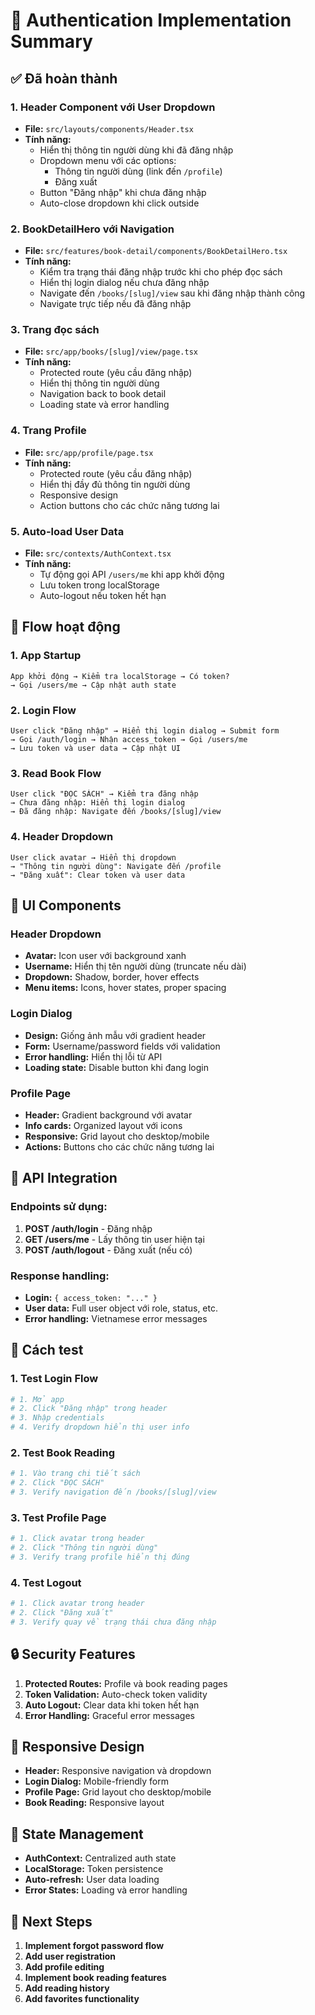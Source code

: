 # 🔐 Authentication Implementation Summary

## ✅ Đã hoàn thành

### 1. **Header Component với User Dropdown**

- **File:** `src/layouts/components/Header.tsx`
- **Tính năng:**
  - Hiển thị thông tin người dùng khi đã đăng nhập
  - Dropdown menu với các options:
    - Thông tin người dùng (link đến `/profile`)
    - Đăng xuất
  - Button "Đăng nhập" khi chưa đăng nhập
  - Auto-close dropdown khi click outside

### 2. **BookDetailHero với Navigation**

- **File:** `src/features/book-detail/components/BookDetailHero.tsx`
- **Tính năng:**
  - Kiểm tra trạng thái đăng nhập trước khi cho phép đọc sách
  - Hiển thị login dialog nếu chưa đăng nhập
  - Navigate đến `/books/[slug]/view` sau khi đăng nhập thành công
  - Navigate trực tiếp nếu đã đăng nhập

### 3. **Trang đọc sách**

- **File:** `src/app/books/[slug]/view/page.tsx`
- **Tính năng:**
  - Protected route (yêu cầu đăng nhập)
  - Hiển thị thông tin người dùng
  - Navigation back to book detail
  - Loading state và error handling

### 4. **Trang Profile**

- **File:** `src/app/profile/page.tsx`
- **Tính năng:**
  - Protected route (yêu cầu đăng nhập)
  - Hiển thị đầy đủ thông tin người dùng
  - Responsive design
  - Action buttons cho các chức năng tương lai

### 5. **Auto-load User Data**

- **File:** `src/contexts/AuthContext.tsx`
- **Tính năng:**
  - Tự động gọi API `/users/me` khi app khởi động
  - Lưu token trong localStorage
  - Auto-logout nếu token hết hạn

## 🔄 Flow hoạt động

### 1. **App Startup**

```
App khởi động → Kiểm tra localStorage → Có token?
→ Gọi /users/me → Cập nhật auth state
```

### 2. **Login Flow**

```
User click "Đăng nhập" → Hiển thị login dialog → Submit form
→ Gọi /auth/login → Nhận access_token → Gọi /users/me
→ Lưu token và user data → Cập nhật UI
```

### 3. **Read Book Flow**

```
User click "ĐỌC SÁCH" → Kiểm tra đăng nhập
→ Chưa đăng nhập: Hiển thị login dialog
→ Đã đăng nhập: Navigate đến /books/[slug]/view
```

### 4. **Header Dropdown**

```
User click avatar → Hiển thị dropdown
→ "Thông tin người dùng": Navigate đến /profile
→ "Đăng xuất": Clear token và user data
```

## 🎨 UI Components

### Header Dropdown

- **Avatar:** Icon user với background xanh
- **Username:** Hiển thị tên người dùng (truncate nếu dài)
- **Dropdown:** Shadow, border, hover effects
- **Menu items:** Icons, hover states, proper spacing

### Login Dialog

- **Design:** Giống ảnh mẫu với gradient header
- **Form:** Username/password fields với validation
- **Error handling:** Hiển thị lỗi từ API
- **Loading state:** Disable button khi đang login

### Profile Page

- **Header:** Gradient background với avatar
- **Info cards:** Organized layout với icons
- **Responsive:** Grid layout cho desktop/mobile
- **Actions:** Buttons cho các chức năng tương lai

## 🔧 API Integration

### Endpoints sử dụng:

1. **POST /auth/login** - Đăng nhập
2. **GET /users/me** - Lấy thông tin user hiện tại
3. **POST /auth/logout** - Đăng xuất (nếu có)

### Response handling:

- **Login:** `{ access_token: "..." }`
- **User data:** Full user object với role, status, etc.
- **Error handling:** Vietnamese error messages

## 🚀 Cách test

### 1. **Test Login Flow**

```bash
# 1. Mở app
# 2. Click "Đăng nhập" trong header
# 3. Nhập credentials
# 4. Verify dropdown hiển thị user info
```

### 2. **Test Book Reading**

```bash
# 1. Vào trang chi tiết sách
# 2. Click "ĐỌC SÁCH"
# 3. Verify navigation đến /books/[slug]/view
```

### 3. **Test Profile Page**

```bash
# 1. Click avatar trong header
# 2. Click "Thông tin người dùng"
# 3. Verify trang profile hiển thị đúng
```

### 4. **Test Logout**

```bash
# 1. Click avatar trong header
# 2. Click "Đăng xuất"
# 3. Verify quay về trạng thái chưa đăng nhập
```

## 🔒 Security Features

1. **Protected Routes:** Profile và book reading pages
2. **Token Validation:** Auto-check token validity
3. **Auto Logout:** Clear data khi token hết hạn
4. **Error Handling:** Graceful error messages

## 📱 Responsive Design

- **Header:** Responsive navigation và dropdown
- **Login Dialog:** Mobile-friendly form
- **Profile Page:** Grid layout cho desktop/mobile
- **Book Reading:** Responsive layout

## 🔄 State Management

- **AuthContext:** Centralized auth state
- **LocalStorage:** Token persistence
- **Auto-refresh:** User data loading
- **Error States:** Loading và error handling

## 🎯 Next Steps

1. **Implement forgot password flow**
2. **Add user registration**
3. **Add profile editing**
4. **Implement book reading features**
5. **Add reading history**
6. **Add favorites functionality**
